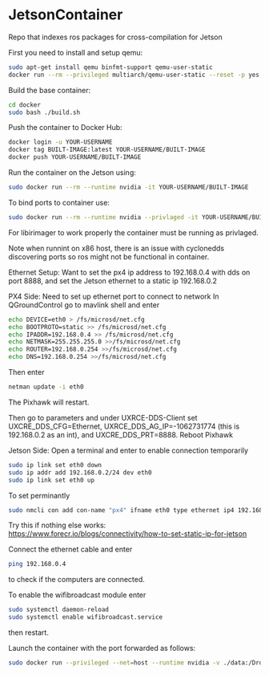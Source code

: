# JetsonContainer
Repo that indexes ros packages for cross-compilation for Jetson

First you need to install and setup qemu:
```bash
sudo apt-get install qemu binfmt-support qemu-user-static
docker run --rm --privileged multiarch/qemu-user-static --reset -p yes
```

Build the base container:
```bash
cd docker
sudo bash ./build.sh
``` 

Push the container to Docker Hub:
```bash
docker login -u YOUR-USERNAME
docker tag BUILT-IMAGE:latest YOUR-USERNAME/BUILT-IMAGE
docker push YOUR-USERNAME/BUILT-IMAGE
```

Run the container on the Jetson using:
```bash
sudo docker run --rm --runtime nvidia -it YOUR-USERNAME/BUILT-IMAGE
```

To bind ports to container use:
```bash
sudo docker run --rm --runtime nvidia --privlaged -it YOUR-USERNAME/BUILT-IMAGE
```
For libirimager to work properly the container must be running as privlaged.

Note when runnint on x86 host, there is an issue with cyclonedds discovering ports so ros might not be functional in container.

Ethernet Setup:
Want to set the px4 ip address to 192.168.0.4 with dds on port 8888, and set the Jetson ethernet to a static ip 192.168.0.2

PX4 Side:
Need to set up ethernet port to connect to network
In QGroundControl go to mavlink shell and enter
```bash
echo DEVICE=eth0 > /fs/microsd/net.cfg
echo BOOTPROTO=static >> /fs/microsd/net.cfg
echo IPADDR=192.168.0.4 >> /fs/microsd/net.cfg
echo NETMASK=255.255.255.0 >>/fs/microsd/net.cfg
echo ROUTER=192.168.0.254 >>/fs/microsd/net.cfg
echo DNS=192.168.0.254 >>/fs/microsd/net.cfg
```
Then enter
```bash
netman update -i eth0
```
The Pixhawk will restart.

Then go to parameters and under UXRCE-DDS-Client set UXCRE_DDS_CFG=Ethernet, UXRCE_DDS_AG_IP=-1062731774 (this is 192.168.0.2 as an int), and UXCRE_DDS_PRT=8888. Reboot Pixhawk

Jetson Side:
Open a terminal and enter to enable connection temporarily
```bash
sudo ip link set eth0 down
sudo ip addr add 192.168.0.2/24 dev eth0
sudo ip link set eth0 up
```
To set perminantly
```bash
sudo nmcli con add con-name "px4" ifname eth0 type ethernet ip4 192.168.0.2/24
```

Try this if nothing else works: https://www.forecr.io/blogs/connectivity/how-to-set-static-ip-for-jetson

Connect the ethernet cable and enter
```bash
ping 192.168.0.4
```
to check if the computers are connected.

To enable the wifibroadcast module enter
```bash
sudo systemctl daemon-reload
sudo systemctl enable wifibroadcast.service
```
then restart.

Launch the container with the port forwarded as follows:
```bash
sudo docker run --privileged --net=host --runtime nvidia -v ./data:/DroneWorkspace/data -it brycetford/laddcs-deploy
```
